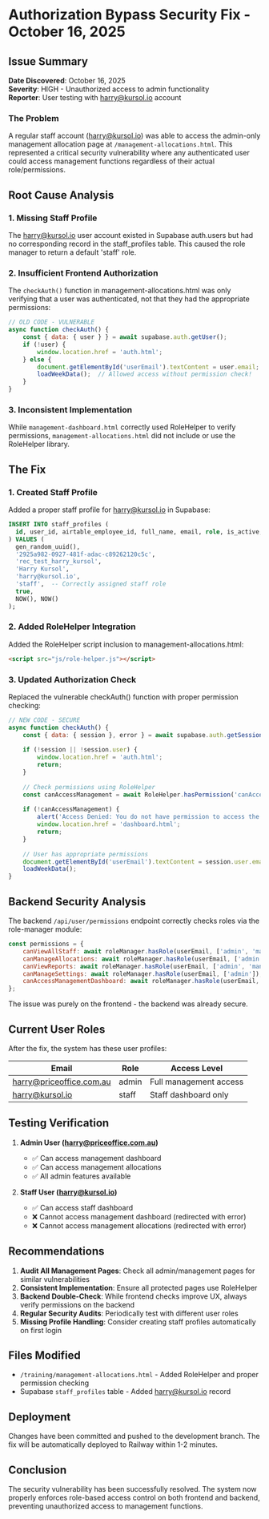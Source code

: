 # Authorization Bypass Security Fix - October 16, 2025

## Issue Summary

**Date Discovered**: October 16, 2025  
**Severity**: HIGH - Unauthorized access to admin functionality  
**Reporter**: User testing with harry@kursol.io account  

### The Problem

A regular staff account (harry@kursol.io) was able to access the admin-only management allocation page at `/management-allocations.html`. This represented a critical security vulnerability where any authenticated user could access management functions regardless of their actual role/permissions.

## Root Cause Analysis

### 1. Missing Staff Profile
The harry@kursol.io user account existed in Supabase auth.users but had no corresponding record in the staff_profiles table. This caused the role manager to return a default 'staff' role.

### 2. Insufficient Frontend Authorization
The `checkAuth()` function in management-allocations.html was only verifying that a user was authenticated, not that they had the appropriate permissions:

```javascript
// OLD CODE - VULNERABLE
async function checkAuth() {
    const { data: { user } } = await supabase.auth.getUser();
    if (!user) {
        window.location.href = 'auth.html';
    } else {
        document.getElementById('userEmail').textContent = user.email;
        loadWeekData();  // Allowed access without permission check!
    }
}
```

### 3. Inconsistent Implementation
While `management-dashboard.html` correctly used RoleHelper to verify permissions, `management-allocations.html` did not include or use the RoleHelper library.

## The Fix

### 1. Created Staff Profile
Added a proper staff profile for harry@kursol.io in Supabase:

```sql
INSERT INTO staff_profiles (
  id, user_id, airtable_employee_id, full_name, email, role, is_active, created_at, updated_at
) VALUES (
  gen_random_uuid(),
  '2925a982-0927-481f-adac-c89262120c5c',
  'rec_test_harry_kursol',
  'Harry Kursol',
  'harry@kursol.io',
  'staff',  -- Correctly assigned staff role
  true,
  NOW(), NOW()
);
```

### 2. Added RoleHelper Integration
Added the RoleHelper script inclusion to management-allocations.html:

```html
<script src="js/role-helper.js"></script>
```

### 3. Updated Authorization Check
Replaced the vulnerable checkAuth() function with proper permission checking:

```javascript
// NEW CODE - SECURE
async function checkAuth() {
    const { data: { session }, error } = await supabase.auth.getSession();
    
    if (!session || !session.user) {
        window.location.href = 'auth.html';
        return;
    }
    
    // Check permissions using RoleHelper
    const canAccessManagement = await RoleHelper.hasPermission('canAccessManagementDashboard');
    
    if (!canAccessManagement) {
        alert('Access Denied: You do not have permission to access the management allocation dashboard.');
        window.location.href = 'dashboard.html';
        return;
    }
    
    // User has appropriate permissions
    document.getElementById('userEmail').textContent = session.user.email;
    loadWeekData();
}
```

## Backend Security Analysis

The backend `/api/user/permissions` endpoint correctly checks roles via the role-manager module:

```javascript
const permissions = {
    canViewAllStaff: await roleManager.hasRole(userEmail, ['admin', 'manager']),
    canManageAllocations: await roleManager.hasRole(userEmail, ['admin', 'manager']),
    canViewReports: await roleManager.hasRole(userEmail, ['admin', 'manager']),
    canManageSettings: await roleManager.hasRole(userEmail, ['admin']),
    canAccessManagementDashboard: await roleManager.hasRole(userEmail, ['admin', 'manager'])
};
```

The issue was purely on the frontend - the backend was already secure.

## Current User Roles

After the fix, the system has these user profiles:

| Email | Role | Access Level |
|-------|------|--------------|
| harry@priceoffice.com.au | admin | Full management access |
| harry@kursol.io | staff | Staff dashboard only |

## Testing Verification

1. **Admin User (harry@priceoffice.com.au)**
   - ✅ Can access management dashboard
   - ✅ Can access management allocations
   - ✅ All admin features available

2. **Staff User (harry@kursol.io)**
   - ✅ Can access staff dashboard
   - ❌ Cannot access management dashboard (redirected with error)
   - ❌ Cannot access management allocations (redirected with error)

## Recommendations

1. **Audit All Management Pages**: Check all admin/management pages for similar vulnerabilities
2. **Consistent Implementation**: Ensure all protected pages use RoleHelper
3. **Backend Double-Check**: While frontend checks improve UX, always verify permissions on the backend
4. **Regular Security Audits**: Periodically test with different user roles
5. **Missing Profile Handling**: Consider creating staff profiles automatically on first login

## Files Modified

- `/training/management-allocations.html` - Added RoleHelper and proper permission checking
- Supabase `staff_profiles` table - Added harry@kursol.io record

## Deployment

Changes have been committed and pushed to the development branch. The fix will be automatically deployed to Railway within 1-2 minutes.

## Conclusion

The security vulnerability has been successfully resolved. The system now properly enforces role-based access control on both frontend and backend, preventing unauthorized access to management functions.
